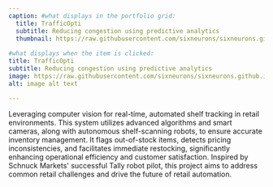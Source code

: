 ```yaml
---
caption: #what displays in the portfolio grid:
  title: TrafficOpti
  subtitle: Reducing congestion using predictive analytics
  thumbnail: https://raw.githubusercontent.com/sixneurons/sixneurons.github.io/master/assets/img/portfolio/st%20(1).jpg
  
#what displays when the item is clicked:
title: TrafficOpti
subtitle: Reducing congestion using predictive analytics
image: https://raw.githubusercontent.com/sixneurons/sixneurons.github.io/master/assets/img/portfolio/st%20(1).jpg
alt: image alt text

---
```


Leveraging computer vision for real-time, automated shelf tracking in retail environments. This system utilizes advanced algorithms and smart cameras, along with autonomous shelf-scanning robots, to ensure accurate inventory management. It flags out-of-stock items, detects pricing inconsistencies, and facilitates immediate restocking, significantly enhancing operational efficiency and customer satisfaction. Inspired by Schnuck Markets' successful Tally robot pilot, this project aims to address common retail challenges and drive the future of retail automation.
